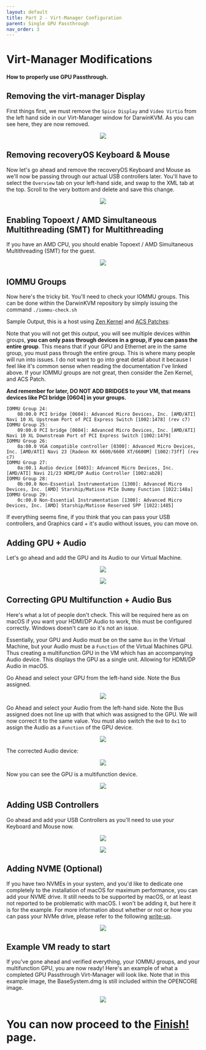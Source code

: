 ```yaml
---
layout: default
title: Part 2 - Virt-Manager Configuration
parent: Single GPU Passthrough
nav_order: 3
---
```


# Virt-Manager Modifications
#### How to properly use GPU Passthrough.

## Removing the virt-manager Display

First things first, we must remove the ``Spice Display`` and ``Video Virtio`` from the left hand side in our Virt-Manager window for DarwinKVM. As you can see here, they are now removed.

<p align="center">
  <img src="../../assets/VManGPUPassthroughRemoveVirtIODisplay.png">
</p>

## Removing recoveryOS Keyboard & Mouse

Now let's go ahead and remove the recoveryOS Keyboard and Mouse as we'll now be passing through our actual USB controllers later. You'll have to select the ``Overview`` tab on your left-hand side, and swap to the XML tab at the top. Scroll to the very bottom and delete and save this change.

<p align="center">
  <img src="../../assets/VManGPUPassthroughRemoveRecoveryKBM.png">
</p>

## Enabling Topoext / AMD Simultaneous Multithreading (SMT) for Multithreading

If you have an AMD CPU, you should enable Topoext / AMD Simultaneous Multithreading (SMT) for the guest.

<p align="center">
  <img src="../../assets/VManGPUPassthroughAddMultithreading.png">
</p>

## IOMMU Groups

Now here's the tricky bit. You'll need to check your IOMMU groups. This can be done within the DarwinKVM repository by simply issuing the command ``./iommu-check.sh``

Sample Output, this is a host using [Zen Kernel](https://github.com/zen-kernel/zen-kernel) and [ACS Patches](https://wiki.archlinux.org/title/PCI_passthrough_via_OVMF#Bypassing_the_IOMMU_groups_(ACS_override_patch)):

Note that you will not get this output, you will see multiple devices within groups, <b>you can only pass through devices in a group, if you can pass the entire group</b>. This means that if your GPU and Ethernet are in the same group, you must pass through the entire group. This is where many people will run into issues. I do not want to go into great detail about it because I feel like it's common sense when reading the documentation I've linked above. If your IOMMU groups are not great, then consider the Zen Kernel, and ACS Patch.

<b>And remember for later, DO NOT ADD BRIDGES to your VM, that means devices like PCI bridge [0604] in your groups. </b>

```
IOMMU Group 24:
	08:00.0 PCI bridge [0604]: Advanced Micro Devices, Inc. [AMD/ATI] Navi 10 XL Upstream Port of PCI Express Switch [1002:1478] (rev c7)
IOMMU Group 25:
	09:00.0 PCI bridge [0604]: Advanced Micro Devices, Inc. [AMD/ATI] Navi 10 XL Downstream Port of PCI Express Switch [1002:1479]
IOMMU Group 26:
	0a:00.0 VGA compatible controller [0300]: Advanced Micro Devices, Inc. [AMD/ATI] Navi 23 [Radeon RX 6600/6600 XT/6600M] [1002:73ff] (rev c7)
IOMMU Group 27:
	0a:00.1 Audio device [0403]: Advanced Micro Devices, Inc. [AMD/ATI] Navi 21/23 HDMI/DP Audio Controller [1002:ab28]
IOMMU Group 28:
	0b:00.0 Non-Essential Instrumentation [1300]: Advanced Micro Devices, Inc. [AMD] Starship/Matisse PCIe Dummy Function [1022:148a]
IOMMU Group 29:
	0c:00.0 Non-Essential Instrumentation [1300]: Advanced Micro Devices, Inc. [AMD] Starship/Matisse Reserved SPP [1022:1485]
```

If everything seems fine, if you think that you can pass your USB controllers, and Graphics card + it's audio without issues, you can move on.

## Adding GPU + Audio

Let's go ahead and add the GPU and its Audio to our Virtual Machine.

<p align="center">
  <img src="../../assets/VManGPUPassthroughAddGPU.png">
</p>

<p align="center">
  <img src="../../assets/VManGPUPassthroughAddGPUAudio.png">
</p>

## Correcting GPU Multifunction + Audio Bus

Here's what a lot of people don't check. This will be required here as on macOS if you want your HDMI/DP Audio to work, this must be configured correctly. Windows doesn't care so it's not an issue.

Essentially, your GPU and Audio must be on the same ``Bus`` in the Virtual Machine, but your Audio must be a ``Function`` of the Virtual Machines GPU. Thus creating a multifunction GPU in the VM which has an accompanying Audio device. This displays the GPU as a single unit. Allowing for HDMI/DP Audio in macOS.


Go Ahead and select your GPU from the left-hand side. Note the Bus assigned.

<p align="center">
  <img src="../../assets/VManGPUPassthroughFindGPUBus.png">
</p>

Go Ahead and select your Audio from the left-hand side. Note the Bus assigned does not line up with that which was assigned to the GPU. We will now correct it to the same value. You must also switch the ``0x0`` to ``0x1`` to assign the Audio as a ``Function`` of the GPU device.

<p align="center">
  <img src="../../assets/VManGPUPassthroughCorrectAudioBusBefore.png">
</p>

The corrected Audio device:

<p align="center">
  <img src="../../assets/VManGPUPassthroughCorrectAudioBusAfter.png">
</p>

Now you can see the GPU is a multifunction device.

<p align="center">
  <img src="../../assets/VManGPUPassthroughCorrectedGPUMultifunction.png">
</p>

## Adding USB Controllers

Go ahead and add your USB Controllers as you'll need to use your Keyboard and Mouse now.

<p align="center">
  <img src="../../assets/VManGPUPassthroughAddUSBController1.png">
</p>

<p align="center">
  <img src="../../assets/VManGPUPassthroughAddUSBController2.png">
</p>

## Adding NVME (Optional)

If you have two NVMEs in your system, and you'd like to dedicate one completely to the installation of macOS for maximum performance, you can add your NVME drive. It still needs to be supported by macOS, or at least not reported to be problematic with macOS. I won't be adding it, but here it is for the example. For more information about whether or not or how you can pass your NVMe drive, please refer to the following [write-up]().

<p align="center">
  <img src="../../assets/VManGPUPassthroughAddNVME.png">
</p>

## Example VM ready to start

If you've gone ahead and verified everything, your IOMMU groups, and your multifunction GPU, you are now ready! Here's an example of what a completed GPU Passthrough Virt-Manager will look like. Note that in this example image, the BaseSystem.dmg is still included within the OPENCORE image.

<p align="center">
  <img src="../../assets/VManGPUPassthroughCompletedExample.png">
</p>

<h1>You can now proceed to the <a href="../10-Finish.html">Finish!</a> page.</h1>